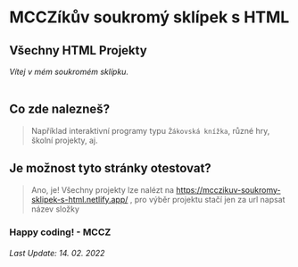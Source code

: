 # MCCZíkův soukromý sklípek s HTML
## Všechny HTML Projekty
*Vítej v mém soukromém sklípku.*
<br><br>
## Co zde nalezneš?
> Například interaktivní programy typu `Žákovská knížka`, různé hry, školní projekty, aj.<br>

## Je možnost tyto stránky otestovat?
> Ano, je! Všechny projekty lze nalézt na https://mcczikuv-soukromy-sklipek-s-html.netlify.app/ , pro výběr projektu stačí jen za url napsat název složky<br>


### Happy coding! - MCCZ
###### Last Update: 14. 02. 2022 
